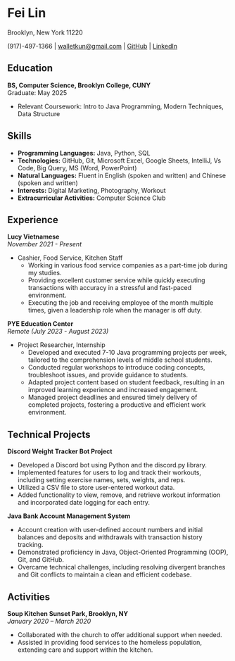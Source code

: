 # Fei Lin

Brooklyn, New York 11220

(917)-497-1366 | walletkun@gmail.com | [GitHub](https://github.com/walletkun) | [LinkedIn](https://www.linkedin.com/in/fei-lincs/)

## Education

**BS, Computer Science, Brooklyn College, CUNY**  
Graduate: May 2025  
* Relevant Coursework: Intro to Java Programming, Modern Techniques, Data Structure

## Skills

* **Programming Languages:** Java, Python, SQL
* **Technologies:** GitHub, Git, Microsoft Excel, Google Sheets, IntelliJ, Vs Code, Big Query, MS (Word, PowerPoint)
* **Natural Languages:** Fluent in English (spoken and written) and Chinese (spoken and written)
* **Interests:** Digital Marketing, Photography, Workout
* **Extracurricular Activities:** Computer Science Club

## Experience

**Lucy Vietnamese**  
*November 2021 - Present*  
* Cashier, Food Service, Kitchen Staff
  * Working in various food service companies as a part-time job during my studies.
  * Providing excellent customer service while quickly executing transactions with accuracy in a stressful and fast-paced environment.
  * Executing the job and receiving employee of the month multiple times, given a leadership role when the manager is off duty.

**PYE Education Center**  
*Remote (July 2023 - August 2023)*  
* Project Researcher, Internship
  * Developed and executed 7-10 Java programming projects per week, tailored to the comprehension levels of middle school students.
  * Conducted regular workshops to introduce coding concepts, troubleshoot issues, and provide guidance to students.
  * Adapted project content based on student feedback, resulting in an improved learning experience and increased engagement.
  * Managed project deadlines and ensured timely delivery of completed projects, fostering a productive and efficient work environment.

## Technical Projects

**Discord Weight Tracker Bot Project**
* Developed a Discord bot using Python and the discord.py library.
* Implemented features for users to log and track their workouts, including setting exercise names, sets, weights, and reps.
* Utilized a CSV file to store user-entered workout data.
* Added functionality to view, remove, and retrieve workout information and incorporated date logging for each entry.

**Java Bank Account Management System**
* Account creation with user-defined account numbers and initial balances and deposits and withdrawals with transaction history tracking.
* Demonstrated proficiency in Java, Object-Oriented Programming (OOP), Git, and GitHub.
* Overcame technical challenges, including resolving divergent branches and Git conflicts to maintain a clean and efficient codebase.

## Activities

**Soup Kitchen Sunset Park, Brooklyn, NY**  
*January 2020 – March 2020*  
* Collaborated with the church to offer additional support when needed.
* Assisted in providing food services to the homeless population, extending care and support within the kitchen.
